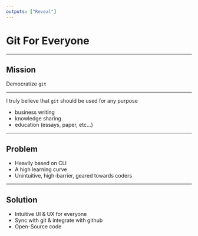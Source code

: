 ```yaml
---
outputs: ["Reveal"]
---
```


# Git For Everyone

---

## Mission

Democratize `git`

---

I truly believe that `git` should be used for any purpose

- business writing
- knowledge sharing
- education (essays, paper, etc...)

---

## Problem

- Heavily based on CLI
- A high learning curve
- Unintuitive, high-barrier, geared towards coders

---

## Solution

- Intuitive UI & UX for everyone
- Sync with git & integrate with github
- Open-Source code
